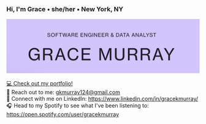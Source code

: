 ### Hi, I'm Grace • she/her • New York, NY
<img src="https://raw.githubusercontent.com/gkmurray124/gkmurray124/master/GM-readme-header.png" alt="banner that says Grace Murray - software engineer & data analyst">

<a href="https://gracemurray.cargo.site/" target="_blank">💻 Check out my portfolio!</a><br>
💌 Reach out to me: gkmurray124@gmail.com <br>
🤝 Connect with me on LinkedIn: https://www.linkedin.com/in/gracekmurray/ <br>
🎧 Head to my Spotify to see what I've been listening to: https://open.spotify.com/user/gracekmurray
<!--
**gkmurray124/gkmurray124** is a ✨ _special_ ✨ repository because its `README.md` (this file) appears on your GitHub profile.

Here are some ideas to get you started:

- 🔭 I’m currently working on ...
- 🌱 I’m currently learning ...
- 👯 I’m looking to collaborate on ...
- 🤔 I’m looking for help with ...
- 💬 Ask me about ...
- 📫 How to reach me: ...
- 😄 Pronouns: ...
- ⚡ Fun fact: ...
-->
